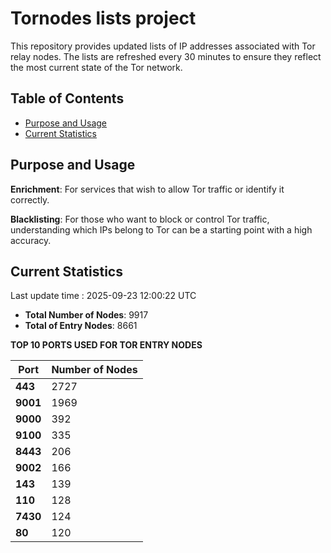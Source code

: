 # Tornodes lists project

This repository provides updated lists of IP addresses associated with Tor relay nodes. The lists are refreshed every 30 minutes to ensure they reflect the most current state of the Tor network.

## Table of Contents

- [Purpose and Usage](#purpose-and-usage)
- [Current Statistics](#current-statistics)


## Purpose and Usage

**Enrichment**: For services that wish to allow Tor traffic or identify it correctly.

**Blacklisting**: For those who want to block or control Tor traffic, understanding which IPs belong to Tor can be a starting point with a high accuracy.

## Current Statistics

Last update time : 2025-09-23 12:00:22 UTC

- **Total Number of Nodes**: 9917
- **Total of Entry Nodes**: 8661

**TOP 10 PORTS USED FOR TOR ENTRY NODES**

| **Port** | **Number of Nodes** |
|------|-----------------|
| **443**   | 2727  |
| **9001**   | 1969  |
| **9000**   | 392  |
| **9100**   | 335  |
| **8443**   | 206  |
| **9002**   | 166  |
| **143**   | 139  |
| **110**   | 128  |
| **7430**   | 124  |
| **80**   | 120  |

